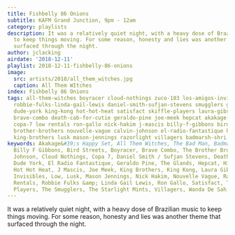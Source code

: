 ```yaml
---
title: Fishbelly 86 Onions
subtitle: KAFM Grand Junction, 9pm - 12am
category: playlists
description: It was a relatively quiet night, with a heavy dose of Brazilian music
  to keep things moving. For some reason, honesty and lies was another theme that
  surfaced through the night.
author: jclacking
airdate: '2018-12-11'
playlist: 2018-12-11-fishbelly-86-onions
image:
  src: artists/2018/all_them_witches.jpg
  caption: All Them WItches
index: Fishbelly 86 Onions
tags: all-them-witches boyracer cloud-nothings zuco-103 los-amigos-invisibles wanda-de-sah
  robbie-fulks-linda-gail-lewis daniel-smith-sufjan-stevens smugglers glands starlight-mints
  dude-york king-kong hot-hot-heat satisfact skiffle-players laura-gibson bad-man
  brave-combo death-cab-for-cutie geraldo-pine joe-meek hepcat akakage-s-happy-set
  copa-7 low rentals ron-gallo nick-hakim j-mascis billy-f-gibbons bird-streets x
  brother-brothers nouvelle-vague calvin-johnson el-radio-fantastique hippo-campus
  king-brothers lusk mason-jennings razorlight villagers badmarsh-shri
keywords: Akakage&#39;s Happy Set, All Them Witches, The Bad Man, Badmarsh &amp; Shri,
  Billy F Gibbons, Bird Streets, Boyracer, Brave Combo, The Brother Brothers, Calvin
  Johnson, Cloud Nothings, Copa 7, Daniel Smith / Sufjan Stevens, Death Cab For Cutie,
  Dude York, El Radio Fantastique, Geraldo Pine, The Glands, Hepcat, Hippo Campus,
  Hot Hot Heat, J Mascis, Joe Meek, King Brothers, King Kong, Laura Gibson, Los Amigos
  Invisibles, Low, Lusk, Mason Jennings, Nick Hakim, Nouvelle Vague, Razorlight, The
  Rentals, Robbie Fulks &amp; Linda Gail Lewis, Ron Gallo, Satisfact, The Skiffle
  Players, The Smugglers, The Starlight Mints, Villagers, Wanda De Sah, X, Zuco 103
---
```

It was a relatively quiet night, with a heavy dose of Brazilian music to keep things moving. For some reason, honesty and lies was another theme that surfaced through the night.
